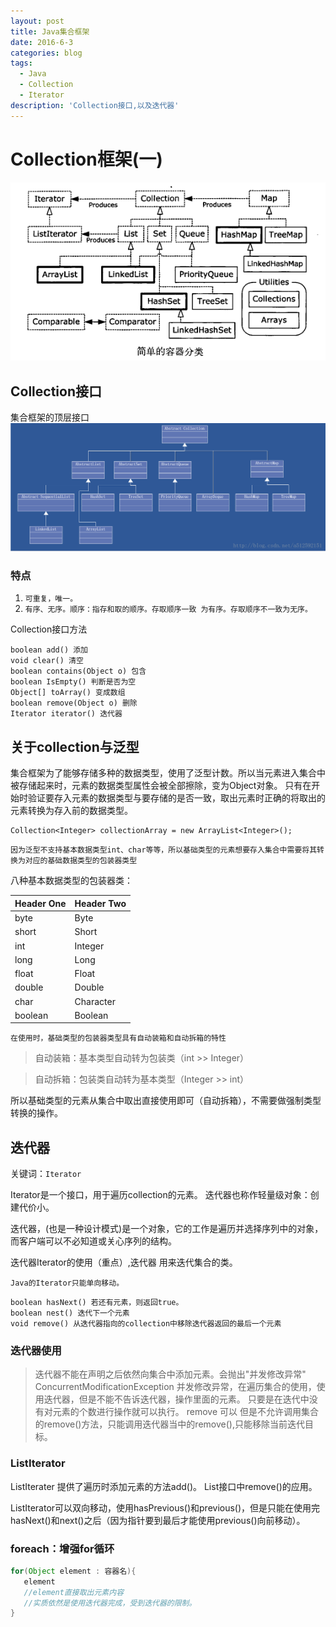 ```yaml
---
layout: post
title: Java集合框架
date: 2016-6-3
categories: blog
tags:
  - Java
  - Collection
  - Iterator
description: 'Collection接口,以及迭代器'
---
```


# Collection框架(一)

![集合框架继承关系图](/img/collectionFramework.png)

## Collection接口

集合框架的顶层接口 ![集合框架继承关系图](/img/collectionExtends.jpg)

### 特点

1. `可重复，唯一。`
2. `有序、无序。顺序：指存和取的顺序。存取顺序一致 为有序。存取顺序不一致为无序。`

Collection接口方法

```
boolean add() 添加
void clear() 清空
boolean contains(Object o) 包含
boolean IsEmpty() 判断是否为空
Object[] toArray() 变成数组
boolean remove(Object o) 删除
Iterator iterator() 迭代器
```

## 关于collection与泛型

集合框架为了能够存储多种的数据类型，使用了泛型计数。所以当元素进入集合中被存储起来时，元素的数据类型属性会被全部擦除，变为Object对象。 只有在开始时验证要存入元素的数据类型与要存储的是否一致，取出元素时正确的将取出的元素转换为存入前的数据类型。

```
Collection<Integer> collectionArray = new ArrayList<Integer>();
```

`因为泛型不支持基本数据类型int、char等等，所以基础类型的元素想要存入集合中需要将其转换为对应的基础数据类型的包装器类型`

八种基本数据类型的包装器类：

Header One | Header Two
:--------- | :---------
byte       | Byte
short      | Short
int        | Integer
long       | Long
float      | Float
double     | Double
char       | Character
boolean    | Boolean

`在使用时，基础类型的包装器类型具有自动装箱和自动拆箱的特性`

> 自动装箱：基本类型自动转为包装类（int >> Integer）

> 自动拆箱：包装类自动转为基本类型（Integer >> int）

所以基础类型的元素从集合中取出直接使用即可（自动拆箱），不需要做强制类型转换的操作。

## 迭代器

关键词：`Iterator`

Iterator是一个接口，用于遍历collection的元素。 迭代器也称作轻量级对象：创建代价小。

迭代器，(也是一种设计模式)是一个对象，它的工作是遍历并选择序列中的对象，而客户端可以不必知道或关心序列的结构。

迭代器Iterator的使用（重点）,迭代器 用来迭代集合的类。

`Java的Iterator只能单向移动。`

```
boolean hasNext() 若还有元素，则返回true。
boolean nest() 迭代下一个元素
void remove() 从迭代器指向的collection中移除迭代器返回的最后一个元素
```

### 迭代器使用

> 迭代器不能在声明之后依然向集合中添加元素。会抛出"并发修改异常" ConcurrentModificationException 并发修改异常，在遍历集合的使用，使用迭代器，但是不能不告诉迭代器，操作里面的元素。 只要是在迭代中没有对元素的个数进行操作就可以执行。 remove 可以 但是不允许调用集合的remove()方法，只能调用迭代器当中的remove(),只能移除当前迭代目标。

### ListIterator

ListIterater 提供了遍历时添加元素的方法add()。 List接口中remove()的应用。

ListIterator可以双向移动，使用hasPrevious()和previous()，但是只能在使用完hasNext()和next()之后（因为指针要到最后才能使用previous()向前移动）。

### foreach：增强for循环

```java
for(Object element : 容器名){
   element
   //element直接取出元素内容
   //实质依然是使用迭代器完成，受到迭代器的限制。
}
```
